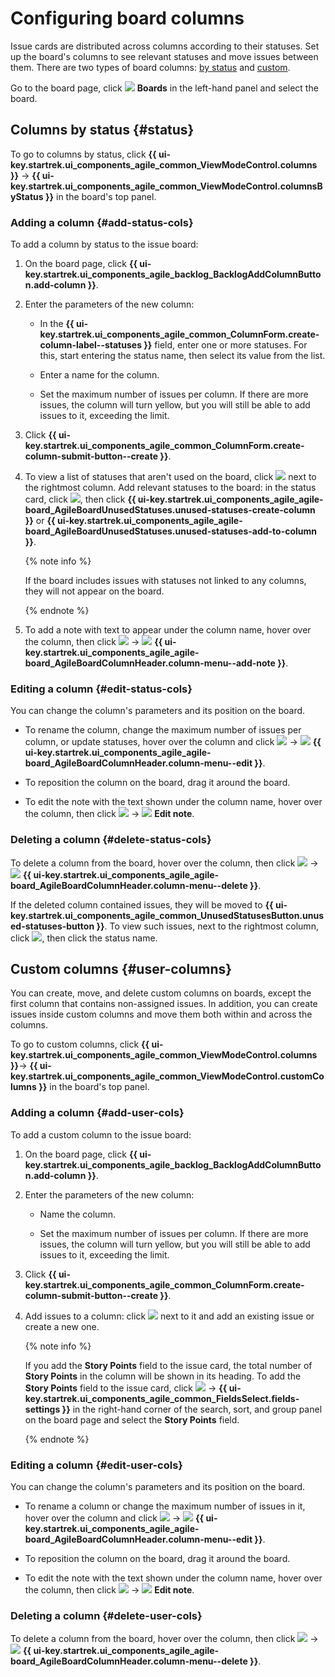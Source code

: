 # Configuring board columns

Issue cards are distributed across columns according to their statuses. Set up the board's columns to see relevant statuses and move issues between them. There are two types of board columns: [by status](#status) and [custom](#user-columns).

Go to the board page, click ![](../../_assets/tracker/svg/boards.svg)&nbsp;**Boards** in the left-hand panel and select the board.

## Columns by status {#status}

To go to columns by status, click **{{ ui-key.startrek.ui_components_agile_common_ViewModeControl.columns }}** → **{{ ui-key.startrek.ui_components_agile_common_ViewModeControl.columnsByStatus }}** in the board's top panel.

### Adding a column {#add-status-cols}

To add a column by status to the issue board:

1. On the board page, click **{{ ui-key.startrek.ui_components_agile_backlog_BacklogAddColumnButton.add-column }}**.

1. Enter the parameters of the new column:

   * In the **{{ ui-key.startrek.ui_components_agile_common_ColumnForm.create-column-label--statuses }}** field, enter one or more statuses. For this, start entering the status name, then select its value from the list.

   * Enter a name for the column.

   * Set the maximum number of issues per column. If there are more issues, the column will turn yellow, but you will still be able to add issues to it, exceeding the limit.

1. Click **{{ ui-key.startrek.ui_components_agile_common_ColumnForm.create-column-submit-button--create }}**.

1. To view a list of statuses that aren't used on the board, click ![](../../_assets/tracker/svg/unused-status.svg) next to the rightmost column. Add relevant statuses to the board: in the status card, click ![](../../_assets/tracker/svg/actions.svg), then click **{{ ui-key.startrek.ui_components_agile_agile-board_AgileBoardUnusedStatuses.unused-statuses-create-column }}** or **{{ ui-key.startrek.ui_components_agile_agile-board_AgileBoardUnusedStatuses.unused-statuses-add-to-column }}**.

   {% note info %}

   If the board includes issues with statuses not linked to any columns, they will not appear on the board.

   {% endnote %}

1. To add a note with text to appear under the column name, hover over the column, then click ![](../../_assets/tracker/svg/actions.svg) → ![](../../_assets/tracker/svg/icon-note.svg) **{{ ui-key.startrek.ui_components_agile_agile-board_AgileBoardColumnHeader.column-menu--add-note }}**.

### Editing a column {#edit-status-cols}

You can change the column's parameters and its position on the board.

* To rename the column, change the maximum number of issues per column, or update statuses, hover over the column and click ![](../../_assets/tracker/svg/actions.svg) → ![](../../_assets/tracker/svg/icon-edit.svg) **{{ ui-key.startrek.ui_components_agile_agile-board_AgileBoardColumnHeader.column-menu--edit }}**.

* To reposition the column on the board, drag it around the board.

* To edit the note with the text shown under the column name, hover over the column, then click ![](../../_assets/tracker/svg/actions.svg) → ![](../../_assets/tracker/svg/icon-note.svg) **Edit note**.

### Deleting a column {#delete-status-cols}

To delete a column from the board, hover over the column, then click ![](../../_assets/tracker/svg/actions.svg) → ![](../../_assets/tracker/svg/icon-remove.svg) **{{ ui-key.startrek.ui_components_agile_agile-board_AgileBoardColumnHeader.column-menu--delete }}**.

If the deleted column contained issues, they will be moved to **{{ ui-key.startrek.ui_components_agile_common_UnusedStatusesButton.unused-statuses-button }}**. To view such issues, next to the rightmost column, click ![](../../_assets/tracker/svg/unused-status.svg), then click the status name.

## Custom columns {#user-columns}

You can create, move, and delete custom columns on boards, except the first column that contains non-assigned issues. In addition, you can create issues inside custom columns and move them both within and across the columns.

To go to custom columns, click  **{{ ui-key.startrek.ui_components_agile_common_ViewModeControl.columns }}**→ **{{ ui-key.startrek.ui_components_agile_common_ViewModeControl.customColumns }}** in the board's top panel.

### Adding a column {#add-user-cols}

To add a custom column to the issue board:

1. On the board page, click **{{ ui-key.startrek.ui_components_agile_backlog_BacklogAddColumnButton.add-column }}**.

1. Enter the parameters of the new column:

   * Name the column.

   * Set the maximum number of issues per column. If there are more issues, the column will turn yellow, but you will still be able to add issues to it, exceeding the limit.

1. Click **{{ ui-key.startrek.ui_components_agile_common_ColumnForm.create-column-submit-button--create }}**.

1. Add issues to a column: click ![](../../_assets/tracker/svg/add-task.svg) next to it and add an existing issue or create a new one.

   {% note info %}

   If you add the **Story Points** field to the issue card, the total number of **Story Points** in the column will be shown in its heading. To add the **Story Points** field to the issue card, click ![](../../_assets/tracker/svg/actions.svg) → **{{ ui-key.startrek.ui_components_agile_common_FieldsSelect.fields-settings }}** in the right-hand corner of the search, sort, and group panel on the board page and select the **Story Points** field.

   {% endnote %}

### Editing a column {#edit-user-cols}

You can change the column's parameters and its position on the board.

* To rename a column or change the maximum number of issues in it, hover over the column and click ![](../../_assets/tracker/svg/actions.svg) → ![](../../_assets/tracker/svg/icon-edit.svg) **{{ ui-key.startrek.ui_components_agile_agile-board_AgileBoardColumnHeader.column-menu--edit }}**.

* To reposition the column on the board, drag it around the board.

* To edit the note with the text shown under the column name, hover over the column, then click ![](../../_assets/tracker/svg/actions.svg) → ![](../../_assets/tracker/svg/icon-note.svg) **Edit note**.

### Deleting a column {#delete-user-cols}

To delete a column from the board, hover over the column, then click ![](../../_assets/tracker/svg/actions.svg) → ![](../../_assets/tracker/svg/icon-remove.svg) **{{ ui-key.startrek.ui_components_agile_agile-board_AgileBoardColumnHeader.column-menu--delete }}**.
